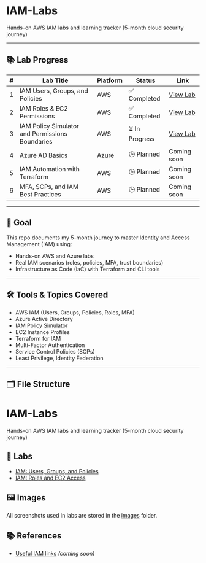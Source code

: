 # IAM-Labs  
Hands-on AWS IAM labs and learning tracker (5-month cloud security journey)

---

## 📚 Lab Progress

| # | Lab Title                                           | Platform | Status      | Link                                                |
|---|-----------------------------------------------------|----------|-------------|-----------------------------------------------------|
| 1 | IAM Users, Groups, and Policies                     | AWS      | ✅ Completed | [View Lab](labs/aws-iam-users-groups-policies.md)  |
| 2 | IAM Roles & EC2 Permissions                         | AWS      | ✅ Completed | [View Lab](labs/aws-iam-roles-ec2.md)              |
| 3 | IAM Policy Simulator and Permissions Boundaries     | AWS      | ⏳ In Progress | [View Lab](labs/aws-iam-policy-simulator-boundaries.md) |
| 4 | Azure AD Basics                                     | Azure    | 🕒 Planned   | Coming soon                                         |
| 5 | IAM Automation with Terraform                       | AWS      | 🕒 Planned   | Coming soon                                         |
| 6 | MFA, SCPs, and IAM Best Practices                   | AWS      | 🕒 Planned   | Coming soon                                         |


---

## 🧠 Goal

This repo documents my 5-month journey to master Identity and Access Management (IAM) using:
- Hands-on AWS and Azure labs
- Real IAM scenarios (roles, policies, MFA, trust boundaries)
- Infrastructure as Code (IaC) with Terraform and CLI tools

---

## 🛠️ Tools & Topics Covered

- AWS IAM (Users, Groups, Policies, Roles, MFA)
- Azure Active Directory
- IAM Policy Simulator
- EC2 Instance Profiles
- Terraform for IAM
- Multi-Factor Authentication
- Service Control Policies (SCPs)
- Least Privilege, Identity Federation

---

## 🗂️ File Structure

# IAM-Labs

Hands-on AWS IAM labs and learning tracker (5-month cloud security journey)

## 📁 Labs

- [IAM: Users, Groups, and Policies](labs/aws-iam-users-groups-policies.md)
- [IAM: Roles and EC2 Access](labs/aws-iam-roles-ec2.md)

## 🖼️ Images

All screenshots used in labs are stored in the [images](images/) folder.

## 📚 References

- [Useful IAM links](references/useful-links.md) *(coming soon)*


